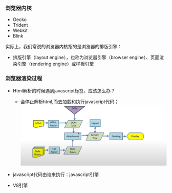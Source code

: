 ### 浏览器内核
+ Gecko
+ Trident
+ Webkit
+ Blink

实际上，我们常说的浏览器内核指的是浏览器的排版引擎：
+ 排版引擎（layout engine），也称为浏览器引擎（browser engine）、页面渲染引擎（rendering engine）或样板引擎

### 浏览器渲染过程
+ Html解析的时候遇到javascript标签，应该怎么办？  
   + 会停止解析html,而去加载和执行javascript代码；  
   ![浏览器渲染过程](../imgs/broswer_render_process.png)  

+ javascript代码由谁来执行：javascript引擎
+ V8引擎  
  
